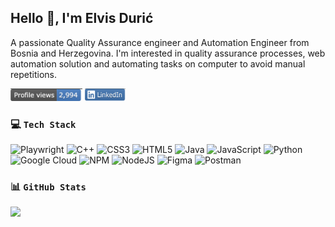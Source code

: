 
<h2 align="left">Hello 👋, I'm Elvis Durić</h2>
<p align="" widht="300">A passionate Quality Assurance engineer and Automation Engineer from Bosnia and Herzegovina. I'm interested in quality assurance processes, web automation solution and automating tasks on computer to avoid manual repetitions.</p>

<a href="https://github.com/elvisduric"><img src="./images/profileViews.png" alt="ProfileViews" width="115" height="20"></a> 
<a href="https://www.linkedin.com/in/elvisduric/"><img src="./images/linkedIn.png" alt="LinkedIn" width="65" height="20"></a>


### 💻 `Tech Stack`
![Playwright](https://img.shields.io/static/v1?style=flat&message=Playwright&color=2EAD33&logo=Playwright&logoColor=FFFFFF&label=)
![C++](https://img.shields.io/badge/c++-%2300599C.svg?style=flat&logo=c%2B%2B&logoColor=white) 
![CSS3](https://img.shields.io/badge/css3-%231572B6.svg?style=flat&logo=css3&logoColor=white)
![HTML5](https://img.shields.io/badge/html5-%23E34F26.svg?style=flat&logo=html5&logoColor=white) 
![Java](https://img.shields.io/badge/Java-ED8B00?style=flat&logo=openjdk&logoColor=white)
![JavaScript](https://img.shields.io/badge/javascript-%23323330.svg?style=flat&logo=javascript&logoColor=%23F7DF1E) 
![Python](https://img.shields.io/badge/python-3670A0?style=flat&logo=python&logoColor=ffdd54)
![Google Cloud](https://img.shields.io/badge/Google%20Cloud-%234285F4.svg?style=flat&logo=google-cloud&logoColor=white)
![NPM](https://img.shields.io/badge/NPM-%23000000.svg?style=flat&logo=npm&logoColor=white) 
![NodeJS](https://img.shields.io/badge/node.js-6DA55F?style=flat&logo=node.js&logoColor=white)
![Figma](https://img.shields.io/badge/figma-%23F24E1E.svg?style=flat&logo=figma&logoColor=white) 
![Postman](https://img.shields.io/badge/Postman-FF6C37?style=flat&logo=postman&logoColor=white)

### 📊 `GitHub Stats`
![](https://github-readme-stats.vercel.app/api?username=elvisduric&theme=light&hide_border=true&include_all_commits=true&count_private=true)<br/>